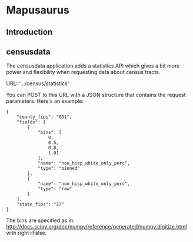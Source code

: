 Mapusaurus
=======

## Introduction


## censusdata

The censusdata application adds a statistics API which gives a bit more 
power and flexibility when requesting data about census tracts. 

URL: '.../census/statistics'

You can POST to this URL with a JSON structure that contains the request
parameters. Here's an example:

```
{
    "county_fips": "031",
    "fields": [
        {
            "bins": [
                0,
                0.5,
                0.8,
                1.01
            ],
            "name": "non_hisp_white_only_perc",
            "type": "binned"
        },
        {
            "name": "non_hisp_white_only_perc",
            "type": "raw"
        }
    ],
    "state_fips": "17"
}
```

The bins are specified as in:
http://docs.scipy.org/doc/numpy/reference/generated/numpy.digitize.html with
right=False. 

